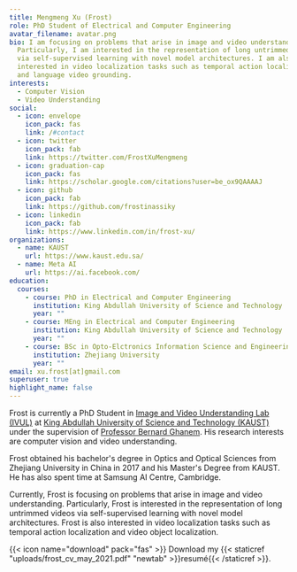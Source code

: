 ```yaml
---
title: Mengmeng Xu (Frost)
role: PhD Student of Electrical and Computer Engineering
avatar_filename: avatar.png
bio: I am focusing on problems that arise in image and video understanding.
  Particularly, I am interested in the representation of long untrimmed videos
  via self-supervised learning with novel model architectures. I am also
  interested in video localization tasks such as temporal action localization
  and language video grounding.
interests:
  - Computer Vision
  - Video Understanding
social:
  - icon: envelope
    icon_pack: fas
    link: /#contact
  - icon: twitter
    icon_pack: fab
    link: https://twitter.com/FrostXuMengmeng
  - icon: graduation-cap
    icon_pack: fas
    link: https://scholar.google.com/citations?user=be_ox9QAAAAJ
  - icon: github
    icon_pack: fab
    link: https://github.com/frostinassiky
  - icon: linkedin
    icon_pack: fab
    link: https://www.linkedin.com/in/frost-xu/
organizations:
  - name: KAUST
    url: https://www.kaust.edu.sa/
  - name: Meta AI
    url: https://ai.facebook.com/
education:
  courses:
    - course: PhD in Electrical and Computer Engineering
      institution: King Abdullah University of Science and Technology
      year: ""
    - course: MEng in Electrical and Computer Engineering
      institution: King Abdullah University of Science and Technology
      year: ""
    - course: BSc in Opto-Elctronics Information Science and Engineering
      institution: Zhejiang University
      year: ""
email: xu.frost[at]gmail.com
superuser: true
highlight_name: false
---
```

Frost is currently a PhD Student in [Image and Video Understanding Lab (IVUL)](https://cemse.kaust.edu.sa/ivul) at [King Abdullah University of Science and Technology (KAUST)](https://www.kaust.edu.sa/en) under the supervision of [Professor Bernard Ghanem](https://www.bernardghanem.com/home). His research interests are computer vision and video understanding. 

Frost obtained his bachelor's degree in Optics and Optical Sciences from Zhejiang University in China in 2017 and his Master's Degree from KAUST. He has also spent time at Samsung AI Centre, Cambridge.

Currently, Frost is focusing on problems that arise in image and video understanding. Particularly, Frost is interested in the representation of long untrimmed videos via self-supervised learning with novel model architectures. Frost is also interested in video localization tasks such as temporal action localization and video object localization.

{{< icon name="download" pack="fas" >}} Download my {{< staticref "uploads/frost_cv_may_2021.pdf" "newtab" >}}resumé{{< /staticref >}}.